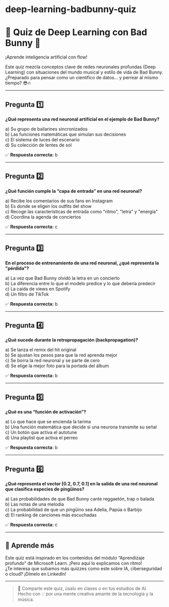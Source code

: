# deep-learning-badbunny-quiz

# 🧠 Quiz de Deep Learning con Bad Bunny 🎤  
¡Aprende inteligencia artificial con flow!

Este quiz mezcla conceptos clave de redes neuronales profundas (Deep Learning) con situaciones del mundo musical y estilo de vida de Bad Bunny. ¿Preparado para pensar como un científico de datos... y perrear al mismo tiempo? 😎🔥

---

## Pregunta 1️⃣  
**¿Qué representa una red neuronal artificial en el ejemplo de Bad Bunny?**  

a) Su grupo de bailarines sincronizados  
b) Las funciones matemáticas que simulan sus decisiones  
c) El sistema de luces del escenario  
d) Su colección de lentes de sol  

✅ **Respuesta correcta:** b

---

## Pregunta 2️⃣  
**¿Qué función cumple la “capa de entrada” en una red neuronal?**  

a) Recibe los comentarios de sus fans en Instagram  
b) Es donde se eligen los outfits del show  
c) Recoge las características de entrada como "ritmo", "letra" y "energía"  
d) Coordina la agenda de conciertos  

✅ **Respuesta correcta:** c

---

## Pregunta 3️⃣  
**En el proceso de entrenamiento de una red neuronal, ¿qué representa la "pérdida"?**  

a) La vez que Bad Bunny olvidó la letra en un concierto  
b) La diferencia entre lo que el modelo predice y lo que debería predecir  
c) La caída de views en Spotify  
d) Un filtro de TikTok  

✅ **Respuesta correcta:** b

---

## Pregunta 4️⃣  
**¿Qué sucede durante la retropropagación (backpropagation)?**  

a) Se lanza el remix del hit original  
b) Se ajustan los pesos para que la red aprenda mejor  
c) Se borra la red neuronal y se parte de cero  
d) Se elige la mejor foto para la portada del álbum  

✅ **Respuesta correcta:** b

---

## Pregunta 5️⃣  
**¿Qué es una “función de activación”?**  

a) Lo que hace que se encienda la tarima  
b) Una función matemática que decide si una neurona transmite su señal  
c) Un botón que activa el autotune  
d) Una playlist que activa el perreo  

✅ **Respuesta correcta:** b

---

## Pregunta 6️⃣  
**¿Qué representa el vector [0.2, 0.7, 0.1] en la salida de una red neuronal que clasifica especies de pingüinos?**  

a) Las probabilidades de que Bad Bunny cante reggaetón, trap o balada  
b) Las notas de una melodía  
c) La probabilidad de que un pingüino sea Adelia, Papúa o Barbijo  
d) El ranking de canciones más escuchadas  

✅ **Respuesta correcta:** c

---

## 💾 Aprende más  
Este quiz está inspirado en los contenidos del módulo “Aprendizaje profundo” de Microsoft Learn. ¡Pero aquí lo explicamos con ritmo!  
¿Te interesa que subamos más quizzes como este sobre IA, ciberseguridad o cloud? ¡Dímelo en LinkedIn!

---

> 📎 Comparte este quiz, úsalo en clases o en tus estudios de AI.  
> Hecho con 💡 por una mente creativa amante de la tecnología y la música.
